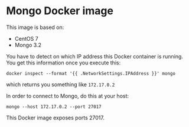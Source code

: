 # Mongo Docker image

This image is based on:

* CentOS 7
* Mongo 3.2

You have to detect on which IP address this Docker container is running. 
You get this information once you execute this:

`docker inspect --format '{{ .NetworkSettings.IPAddress }}' mongo`

which returns you something like `172.17.0.2`

In order to connect to Mongo, do this at your host:

`mongo --host 172.17.0.2 --port 27017`

This Docker image exposes ports 27017.
